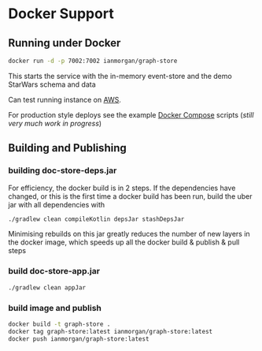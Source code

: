 # Docker Support 

## Running under Docker 

```bash
docker run -d -p 7002:7002 ianmorgan/graph-store
```

This starts the service with the in-memory event-store and the demo StarWars schema and data 
 
Can test running instance on [AWS](https://graphstore.app/docs/Human/1000).

For production style deploys see the example [Docker Compose](https://github.com/ianmorgan/docker-stacks) scripts (_still 
very much work in progress_)

## Building and Publishing 

### building doc-store-deps.jar

For efficiency, the docker build is in 2 steps. If the dependencies have changed, 
or this is the first time a docker build has been run, build the uber jar with all dependencies with 

```bash
./gradlew clean compileKotlin depsJar stashDepsJar
```

Minimising rebuilds on this jar greatly reduces the number of new layers in the docker image, which speeds up all 
the docker build & publish & pull steps

### build doc-store-app.jar

```bash
./gradlew clean appJar 
```

### build image and publish 

```bash
docker build -t graph-store .
docker tag graph-store:latest ianmorgan/graph-store:latest
docker push ianmorgan/graph-store:latest
```




